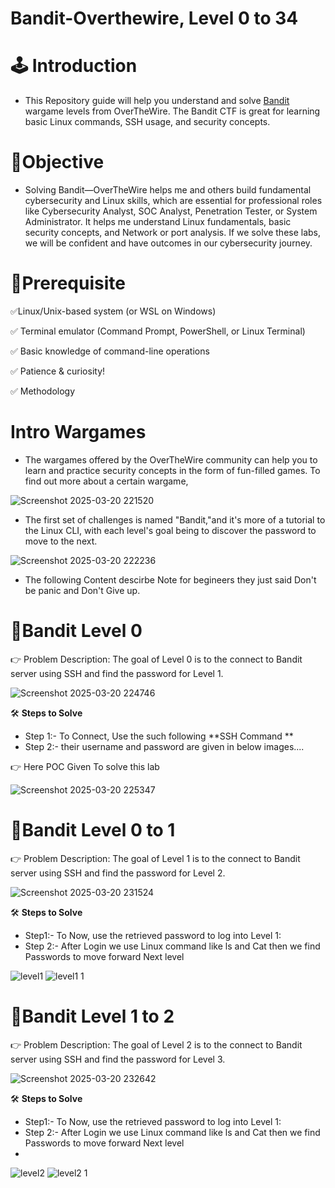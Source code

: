 # Bandit-Overthewire, Level 0 to 34

# 🕹️ Introduction
* This Repository guide will help you understand and solve [Bandit](https://overthewire.org/wargames/bandit/) wargame levels from OverTheWire. The Bandit CTF is great for learning basic Linux commands, SSH usage, and security concepts.

# 💊Objective
* Solving Bandit—OverTheWire helps me and others build fundamental cybersecurity and Linux skills, which are essential for professional roles like Cybersecurity Analyst, SOC Analyst, Penetration Tester, or System Administrator. It helps me understand Linux fundamentals, basic security concepts, and Network or port analysis. If we solve these labs, we will be confident and have outcomes in our cybersecurity journey.

# 📌Prerequisite
✅Linux/Unix-based system (or WSL on Windows)

✅ Terminal emulator (Command Prompt, PowerShell, or Linux Terminal)

✅ Basic knowledge of command-line operations

✅ Patience & curiosity!

✅ Methodology

# Intro Wargames
* The wargames offered by the OverTheWire community can help you to learn and practice security concepts in the form of fun-filled games.
  To find out more about a certain wargame, 

![Screenshot 2025-03-20 221520](https://github.com/user-attachments/assets/60c0080c-f539-4b27-93c8-06ed0f68e700)

* The first set of challenges is named "Bandit,"and it's more of a tutorial to the Linux CLI, with each level's goal being to discover the password to move to the next.

![Screenshot 2025-03-20 222236](https://github.com/user-attachments/assets/d6e19e65-bc16-4df9-8187-de5d91aa9418)

* The following Content descirbe Note for begineers they just said Don't be panic and Don't Give up.

# 🎯Bandit Level 0
👉 Problem Description: The goal of Level 0 is to the connect to Bandit server using SSH and find the password for Level 1.

![Screenshot 2025-03-20 224746](https://github.com/user-attachments/assets/d1842be1-0a2c-4e06-9343-27e19b8bd462)

🛠️ **Steps to Solve**

* Step 1:- To Connect, Use the such following **SSH Command ** 
* Step 2:- their username and password are given in below images....

👉 Here POC Given To solve this lab

![Screenshot 2025-03-20 225347](https://github.com/user-attachments/assets/cfef0b87-c2d6-457f-b9ee-a53d4f4aa97a)

# 🎯Bandit Level 0 to 1
👉 Problem Description: The goal of Level 1 is to the connect to Bandit server using SSH and find the password for Level 2.

![Screenshot 2025-03-20 231524](https://github.com/user-attachments/assets/97a14176-ec3e-4851-82db-8dcd727239c0)

🛠️ **Steps to Solve**

* Step1:- To Now, use the retrieved password to log into Level 1:
* Step 2:- After Login we use Linux command like ls and Cat then we find Passwords to move forward Next level


![level1](https://github.com/user-attachments/assets/f5c52059-fa32-474e-95e5-e4168c1e6948)
![level1 1](https://github.com/user-attachments/assets/7c0f0b2d-8a18-430f-b926-ac437d95f09b)

# 🎯Bandit Level 1 to 2
👉 Problem Description: The goal of Level 2 is to the connect to Bandit server using SSH and find the password for Level 3.

![Screenshot 2025-03-20 232642](https://github.com/user-attachments/assets/d491ca2f-d72f-4d7d-ac74-116aad0d0af6)

🛠️ **Steps to Solve**

* Step1:- To Now, use the retrieved password to log into Level 1:
* Step 2:- After Login we use Linux command like ls and Cat then we find Passwords to move forward Next level
* 
![level2](https://github.com/user-attachments/assets/6cdef59a-7f7b-4bd6-82a5-2e4bb55ce540)
![level2 1](https://github.com/user-attachments/assets/56dd0a48-cf7f-4aeb-a2df-68137c37781e)

